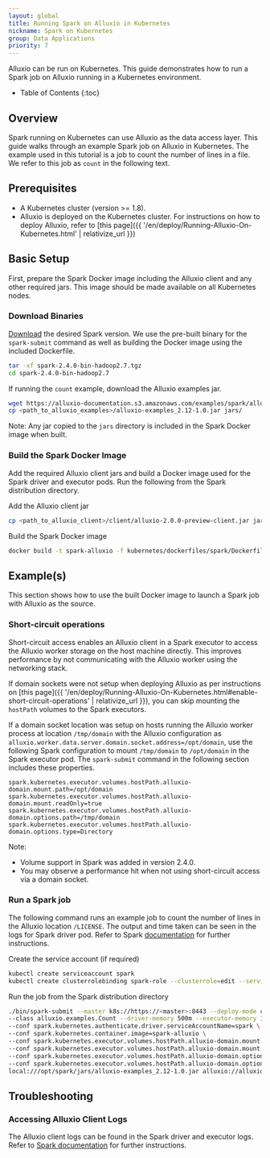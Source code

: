 ```yaml
---
layout: global
title: Running Spark on Alluxio in Kubernetes
nickname: Spark on Kubernetes
group: Data Applications
priority: 7
---
```


Alluxio can be run on Kubernetes. This guide demonstrates how to run a Spark job on Alluxio
running in a Kubernetes environment.

* Table of Contents
{:toc}

## Overview

Spark running on Kubernetes can use Alluxio as the data access layer. This guide walks through an
example Spark job on Alluxio in Kubernetes. The example used in this tutorial is a job to count the
number of lines in a file. We refer to this job as `count` in the following text.

## Prerequisites

- A Kubernetes cluster (version >= 1.8).
- Alluxio is deployed on the Kubernetes cluster. For instructions on how to deploy Alluxio, refer to
[this page]({{ '/en/deploy/Running-Alluxio-On-Kubernetes.html' | relativize_url }})

## Basic Setup

First, prepare the Spark Docker image including the Alluxio client and any other required jars. This
image should be made available on all Kubernetes nodes.

### Download Binaries

[Download](https://spark.apache.org/downloads.html) the desired Spark version. We use the pre-built
binary for the `spark-submit` command as well as building the Docker image using the included Dockerfile.
```bash
tar -xf spark-2.4.0-bin-hadoop2.7.tgz
cd spark-2.4.0-bin-hadoop2.7
```

If running the `count` example, download the Alluxio examples jar.
```bash
wget https://alluxio-documentation.s3.amazonaws.com/examples/spark/alluxio-examples_2.12-1.0.jar
cp <path_to_alluxio_examples>/alluxio-examples_2.12-1.0.jar jars/
```
Note: Any jar copied to the `jars` directory is included in the Spark Docker image when built.

### Build the Spark Docker Image

Add the required Alluxio client jars and build a Docker image used for the Spark driver and executor
pods. Run the following from the Spark distribution directory.

Add the Alluxio client jar
```bash
cp <path_to_alluxio_client>/client/alluxio-2.0.0-preview-client.jar jars/
```

Build the Spark Docker image
```bash
docker build -t spark-alluxio -f kubernetes/dockerfiles/spark/Dockerfile .
```

## Example(s)

This section shows how to use the built Docker image to launch a Spark job with Alluxio as the source.

### Short-circuit operations

Short-circuit access enables an Alluxio client in a Spark executor to access the Alluxio
worker storage on the host machine directly. This improves performance by not communicating with the
Alluxio worker using the networking stack.

If domain sockets were not setup when deploying Alluxio as per instructions on
[this page]({{ '/en/deploy/Running-Alluxio-On-Kubernetes.html#enable-short-circuit-operations' | relativize_url }}),
you can skip mounting the `hostPath` volumes to the Spark executors.

If a domain socket location was setup on hosts running the Alluxio worker process at location
`/tmp/domain` with the Alluxio configuration as `alluxio.worker.data.server.domain.socket.address=/opt/domain`,
use the following Spark configuration to mount `/tmp/domain` to `/opt/domain` in the Spark executor
pod. The `spark-submit` command in the following section includes these properties.
```properties
spark.kubernetes.executor.volumes.hostPath.alluxio-domain.mount.path=/opt/domain
spark.kubernetes.executor.volumes.hostPath.alluxio-domain.mount.readOnly=true
spark.kubernetes.executor.volumes.hostPath.alluxio-domain.options.path=/tmp/domain
spark.kubernetes.executor.volumes.hostPath.alluxio-domain.options.type=Directory
```

Note: 
- Volume support in Spark was added in version 2.4.0.
- You may observe a performance hit when not using short-circuit access via a domain socket.

### Run a Spark job

The following command runs an example job to count the number of lines in the Alluxio location `/LICENSE`.
The output and time taken can be seen in the logs for Spark driver pod. Refer to Spark
[documentation](https://spark.apache.org/docs/latest/running-on-kubernetes.html) for further instructions.

Create the service account (if required)
```bash
kubectl create serviceaccount spark
kubectl create clusterrolebinding spark-role --clusterrole=edit --serviceaccount=default:spark --namespace=default
```

Run the job from the Spark distribution directory
```bash
./bin/spark-submit --master k8s://https://<master>:8443 --deploy-mode cluster --name spark-alluxio --conf spark.executor.instances=1 \
--class alluxio.examples.Count --driver-memory 500m --executor-memory 1g \
--conf spark.kubernetes.authenticate.driver.serviceAccountName=spark \
--conf spark.kubernetes.container.image=spark-alluxio \
--conf spark.kubernetes.executor.volumes.hostPath.alluxio-domain.mount.path=/opt/domain \
--conf spark.kubernetes.executor.volumes.hostPath.alluxio-domain.mount.readOnly=true \
--conf spark.kubernetes.executor.volumes.hostPath.alluxio-domain.options.path=/tmp/domain \
--conf spark.kubernetes.executor.volumes.hostPath.alluxio-domain.options.type=Directory \
local:///opt/spark/jars/alluxio-examples_2.12-1.0.jar alluxio://alluxio-master.default.svc.cluster.local:19998/LICENSE
```

## Troubleshooting

### Accessing Alluxio Client Logs

The Alluxio client logs can be found in the Spark driver and executor logs. Refer to
[Spark documentation](https://spark.apache.org/docs/latest/running-on-kubernetes.html#debugging) for
further instructions.
